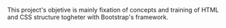 This project's objetive is mainly fixation of concepts and training of HTML and CSS structure togheter with Bootstrap's framework.

